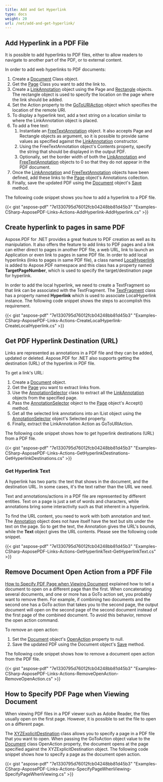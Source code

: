 ```yaml
---
title: Add and Get Hyperlink
type: docs
weight: 20
url: /net/add-and-get-hyperlink/
---
```


## **Add Hyperlink in a PDF File**
It is possible to add hyperlinks to PDF files, either to allow readers to navigate to another part of the PDF, or to external content.

In order to add web hyperlinks to PDF documents:

1. Create a [Document](https://apireference.aspose.com/net/pdf/aspose.pdf/document) Class object.
1. Get the [Page](https://apireference.aspose.com/net/pdf/aspose.pdf/page) Class you want to add the link to.
1. Create a [LinkAnnotation](https://apireference.aspose.com/net/pdf/aspose.pdf.annotations/linkannotation) object using the Page and [Rectangle](https://apireference.aspose.com/net/pdf/aspose.pdf/rectangle) objects.
   The rectangle object is used to specify the location on the page where the link should be added.
1. Set the Action property to the [GoToURIAction](https://apireference.aspose.com/net/pdf/aspose.pdf.annotations/gotouriaction) object which specifies the location of the remote URI.
1. To display a hyperlink text, add a text string on a location similar to where the LinkAnnotation object is placed.
1. To add a free text:
   1. Instantiate an [FreeTextAnnotation](https://apireference.aspose.com/net/pdf/aspose.pdf.annotations/freetextannotation) object. It also accepts Page and Rectangle objects as argument, so it is possible to provide same values as specified against the [LinkAnnotation](https://apireference.aspose.com/net/pdf/aspose.pdf.annotations/linkannotation) constructor.
   1. Using the FreeTextAnnotation object's Contents property, specify the string that should be displayed in the output PDF.
   1. Optionally, set the border width of both the [LinkAnnotation](https://apireference.aspose.com/net/pdf/aspose.pdf.annotations/linkannotation) and [FreeTextAnnotation](https://apireference.aspose.com/net/pdf/aspose.pdf.annotations/freetextannotation) objects to 0 so that they do not appear in the PDF document.
1. Once the [LinkAnnotation](https://apireference.aspose.com/net/pdf/aspose.pdf.annotations/linkannotation) and [FreeTextAnnotation](https://apireference.aspose.com/net/pdf/aspose.pdf.annotations/freetextannotation) objects have been defined, add these links to the [Page](https://apireference.aspose.com/net/pdf/aspose.pdf/page) object's Annotations collection.
1. Finally, save the updated PDF using the [Document](https://apireference.aspose.com/net/pdf/aspose.pdf/document) object's [Save](https://apireference.aspose.com/net/pdf/aspose.pdf/document/methods/save) method.

The following code snippet shows you how to add a hyperlink to a PDF file.

{{< gist "aspose-pdf" "7e1330795d76012fcb04248bb81d45b3" "Examples-CSharp-AsposePDF-Links-Actions-AddHyperlink-AddHyperlink.cs" >}}
## **Create hyperlink to pages in same PDF**
Aspose.PDF for .NET provides a great feature to PDF creation as well as its manipulation. It also offers the feature to add links to PDF pages and a link can either direct to pages in another PDF file, a web URL, link to launch an Application or even link to pages in same PDF file. In order to add local hyperlinks (links to pages in same PDF file), a class named [LocalHyperlink](https://apireference.aspose.com/net/pdf/aspose.pdf/localhyperlink) is added to Aspose.PDF namespace and this class has a property named **TargetPageNumber**, which is used to specify the target/destination page for hyperlink.

In order to add the local hyperlink, we need to create a TextFragment so that link can be associated with the TextFragment. The [TextFragment](https://apireference.aspose.com/net/pdf/aspose.pdf.text/textfragment) class has a property named **Hyperlink** which is used to associate LocalHyperlink instance. The following code snippet shows the steps to accomplish this requirement.

{{< gist "aspose-pdf" "7e1330795d76012fcb04248bb81d45b3" "Examples-CSharp-AsposePDF-Links-Actions-CreateLocalHyperlink-CreateLocalHyperlink.cs" >}}
## **Get PDF Hyperlink Destination (URL)**
Links are represented as annotations in a PDF file and they can be added, updated or deleted. Aspose.PDF for .NET also supports getting the destination (URL) of the hyperlink in PDF file.

To get a link's URL:

1. Create a [Document](https://apireference.aspose.com/net/pdf/aspose.pdf/document) object.
1. Get the [Page](https://apireference.aspose.com/net/pdf/aspose.pdf/page) you want to extract links from.
1. Use the [AnnotationSelector](https://apireference.aspose.com/net/pdf/aspose.pdf.annotations/annotationselector) class to extract all the [LinkAnnotation](https://apireference.aspose.com/net/pdf/aspose.pdf.annotations/linkannotation) objects from the specified page.
1. Pass the [AnnotationSelector](https://apireference.aspose.com/net/pdf/aspose.pdf.annotations/annotationselector) object to the [Page](https://apireference.aspose.com/net/pdf/aspose.pdf/page) object's Accept() method.
1. Get all the selected link annotations into an IList object using the [AnnotationSelector](https://apireference.aspose.com/net/pdf/aspose.pdf.annotations/annotationselector) object's Selected property.
1. Finally, extract the LinkAnnotation Action as GoToURIAction.

The following code snippet shows how to get hyperlink destinations (URL) from a PDF file.

{{< gist "aspose-pdf" "7e1330795d76012fcb04248bb81d45b3" "Examples-CSharp-AsposePDF-Links-Actions-GetHyperlinkDestinations-GetHyperlinkDestinations.cs" >}}
### **Get Hyperlink Text**
A hyperlink has two parts: the text that shows in the document, and the destination URL. In some cases, it's the text rather than the URL we need.

Text and annotations/actions in a PDF file are represented by different entities. Text on а page is just а set of words and characters, while annotations bring some interactivity such as that inherent in a hyperlink.

To find the URL content, you need to work with both annotation and text. The [Annotation](https://apireference.aspose.com/net/pdf/aspose.pdf.annotations/annotation) object does not have itself have the text but sits under the text on the page. So to get the text, the Annotation gives the URL's bounds, while the **Text** object gives the URL contents. Please see the following code snippet.

{{< gist "aspose-pdf" "7e1330795d76012fcb04248bb81d45b3" "Examples-CSharp-AsposePDF-Links-Actions-GetHyperlinkText-GetHyperlinkText.cs" >}}
## **Remove Document Open Action from a PDF File**
[How to Specify PDF Page when Viewing Document]() explained how to tell a document to open on a different page than the first. When concatenating several documents, and one or more has a GoTo action set, you probably want to remove them. For example, if combining two documents and the second one has a GoTo action that takes you to the second page, the output document will open on the second page of the second document instead of the first page of the combined document. To avoid this behavior, remove the open action command.

To remove an open action:

1. Set the [Document](https://apireference.aspose.com/net/pdf/aspose.pdf/document) object's [OpenAction](https://apireference.aspose.com/net/pdf/aspose.pdf/document/properties/openaction) property to null.
1. Save the updated PDF using the Document object's [Save](https://apireference.aspose.com/net/pdf/aspose.pdf/document/methods/save) method.

The following code snippet shows how to remove a document open action from the PDF file.

{{< gist "aspose-pdf" "7e1330795d76012fcb04248bb81d45b3" "Examples-CSharp-AsposePDF-Links-Actions-RemoveOpenAction-RemoveOpenAction.cs" >}}
## **How to Specify PDF Page when Viewing Document**
When viewing PDF files in a PDF viewer such as Adobe Reader, the files usually open on the first page. However, it is possible to set the file to open on a different page.

The [XYZExplicitDestination](https://apireference.aspose.com/net/pdf/aspose.pdf.annotations/xyzexplicitdestination) class allows you to specify a page in a PDF file that you want to open. When passing the GoToAction object value to the [Document](https://apireference.aspose.com/net/pdf/aspose.pdf/document) class OpenAction property, the document opens at the page specified against the XYZExplicitDestination object. The following code snippet shows how to specify a page as the document open action.

{{< gist "aspose-pdf" "7e1330795d76012fcb04248bb81d45b3" "Examples-CSharp-AsposePDF-Links-Actions-SpecifyPageWhenViewing-SpecifyPageWhenViewing.cs" >}}
